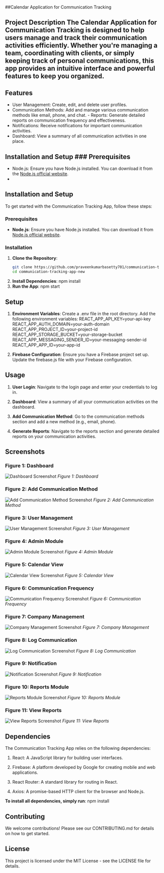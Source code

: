 ##Calendar Application for Communication Tracking

## Project Description The Calendar Application for Communication Tracking is designed to help users manage and track their communication activities efficiently. Whether you're managing a team, coordinating with clients, or simply keeping track of personal communications, this app provides an intuitive interface and powerful features to keep you organized. 
## Features 
- User Management: Create, edit, and delete user profiles.
- Communication Methods: Add and manage various communication methods like email, phone, and chat. - Reports: Generate detailed reports on communication frequency and effectiveness.
- Notifications: Receive notifications for important communication activities.
- Dashboard: View a summary of all communication activities in one place.
## Installation and Setup ### Prerequisites

- Node.js: Ensure you have Node.js installed. You can download it from the [Node.js official website](https://nodejs.org/).
- 
## Installation and Setup

To get started with the Communication Tracking App, follow these steps:

### Prerequisites

- **Node.js**: Ensure you have Node.js installed. You can download it from [Node.js official website](https://nodejs.org/).

### Installation

1. **Clone the Repository**:
   ```bash
   git clone https://github.com/praveenkumarbasetty701/communication-tracking-app-new.git
   cd communication-tracking-app-new
2. **Install Dependencies**:
npm install
3. **Run the App**:
npm start
## Setup 
1. **Environment Variables**:
Create a .env file in the root directory.
Add the following environment variables:
REACT_APP_API_KEY=your-api-key
REACT_APP_AUTH_DOMAIN=your-auth-domain
REACT_APP_PROJECT_ID=your-project-id
REACT_APP_STORAGE_BUCKET=your-storage-bucket
REACT_APP_MESSAGING_SENDER_ID=your-messaging-sender-id
REACT_APP_APP_ID=your-app-id

2. **Firebase Configuration**:
Ensure you have a Firebase project set up.
Update the firebase.js file with your Firebase configuration.

## Usage

1. **User Login**:
Navigate to the login page and enter your credentials to log in.

2. **Dashboard**:
View a summary of all your communication activities on the dashboard.

3. **Add Communication Method**:
Go to the communication methods section and add a new method (e.g., email, phone).

4. **Generate Reports**:
Navigate to the reports section and generate detailed reports on your communication activities.

## Screenshots

### Figure 1: Dashboard
![Dashboard Screenshot](screenshots/Dashboard.png)
*Figure 1: Dashboard*

### Figure 2: Add Communication Method
![Add Communication Method Screenshot](screenshots/CommunicationManagement.png)
*Figure 2: Add Communication Method*

### Figure 3: User Management
![User Management Screenshot](screenshots/UserModule.png)
*Figure 3: User Management*

### Figure 4: Admin Module
![Admin Module Screenshot](screenshots/AdminModule.png)
*Figure 4: Admin Module*

### Figure 5: Calendar View
![Calendar View Screenshot](screenshots/CalendarView.png)
*Figure 5: Calendar View*

### Figure 6: Communication Frequency
![Communication Frequency Screenshot](screenshots/CommunicationFrequency.png)
*Figure 6: Communication Frequency*

### Figure 7: Company Management
![Company Management Screenshot](screenshots/CompanyManagement.png)
*Figure 7: Company Management*

### Figure 8: Log Communication
![Log Communication Screenshot](screenshots/LogCommunication.png)
*Figure 8: Log Communication*

### Figure 9: Notification
![Notification Screenshot](screenshots/Notification.png)
*Figure 9: Notification*

### Figure 10: Reports Module
![Reports Module Screenshot](screenshots/ReportsModule.png)
*Figure 10: Reports Module*

### Figure 11: View Reports
![View Reports Screenshot](screenshots/ViewReports.png)
*Figure 11: View Reports*



## Dependencies
The Communication Tracking App relies on the following dependencies:

1. React: A JavaScript library for building user interfaces.

2. Firebase: A platform developed by Google for creating mobile and web applications.

3. React Router: A standard library for routing in React.

4. Axios: A promise-based HTTP client for the browser and Node.js.

**To install all dependencies, simply run**:
npm install

## Contributing
We welcome contributions! Please see our CONTRIBUTING.md for details on how to get started.

## License
This project is licensed under the MIT License - see the LICENSE file for details.       
